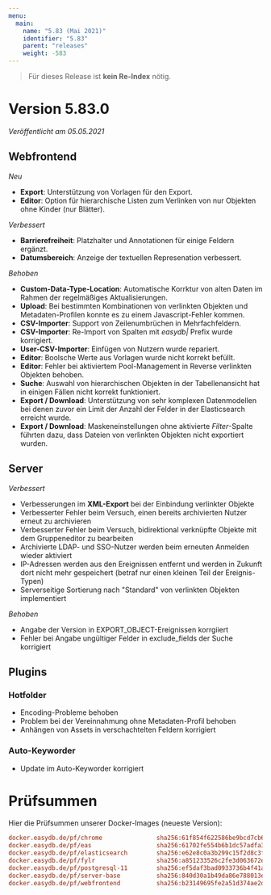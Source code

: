 ```yaml
---
menu:
  main:
    name: "5.83 (Mai 2021)"
    identifier: "5.83"
    parent: "releases"
    weight: -583
---
```


> Für dieses Release ist **kein Re-Index** nötig. 

# Version 5.83.0

*Veröffentlicht am 05.05.2021*

## Webfrontend

*Neu*

* **Export**: Unterstützung von Vorlagen für den Export.
* **Editor**: Option für hierarchische Listen zum Verlinken von nur Objekten ohne Kinder (nur Blätter).

*Verbessert*

* **Barrierefreiheit**: Platzhalter und Annotationen für einige Feldern ergänzt.
* **Datumsbereich**: Anzeige der textuellen Represenation verbessert.

*Behoben*

* **Custom-Data-Type-Location**: Automatische Korrktur von alten Daten im Rahmen der regelmäßiges Aktualisierungen.
* **Upload**: Bei bestimmten Kombinationen von verlinkten Objekten und Metadaten-Profilen konnte es zu einem Javascript-Fehler kommen.
* **CSV-Importer**: Support von Zeilenumbrüchen in Mehrfachfeldern.
* **CSV-Importer**: Re-Import von Spalten mit *easydb|* Prefix wurde korrigiert.
* **User-CSV-Importer**: Einfügen von Nutzern wurde repariert.
* **Editor**: Boolsche Werte aus Vorlagen wurde nicht korrekt befüllt.
* **Editor**: Fehler bei aktiviertem Pool-Management in Reverse verlinkten Objekten behoben.
* **Suche**: Auswahl von hierarchischen Objekten in der Tabellenansicht hat in einigen Fällen nicht korrekt funktioniert.
* **Export / Download**: Unterstützung von sehr komplexen Datenmodellen bei denen zuvor ein Limit der Anzahl der Felder in der Elasticsearch erreicht wurde.
* **Export / Download**: Maskeneinstellungen ohne aktivierte *Filter*-Spalte führten dazu, dass Dateien von verlinkten Objekten nicht exportiert wurden. 

## Server

*Verbessert*

* Verbesserungen im **XML-Export** bei der Einbindung verlinkter Objekte
* Verbesserter Fehler beim Versuch, einen bereits archivierten Nutzer erneut zu archivieren
* Verbesserter Fehler beim Versuch, bidirektional verknüpfte Objekte mit dem Gruppeneditor zu bearbeiten
* Archivierte LDAP- und SSO-Nutzer werden beim erneuten Anmelden wieder aktiviert
* IP-Adressen werden aus den Ereignissen entfernt und werden in Zukunft dort nicht mehr gespeichert (betraf nur einen kleinen Teil der Ereignis-Typen)
* Serverseitige Sortierung nach "Standard" von verlinkten Objekten implementiert

*Behoben*

* Angabe der Version in EXPORT_OBJECT-Ereignissen korrgiiert
* Fehler bei Angabe ungültiger Felder in exclude_fields der Suche korrigiert

## Plugins

### Hotfolder

- Encoding-Probleme behoben
- Problem bei der Vereinnahmung ohne Metadaten-Profil behoben
- Anhängen von Assets in verschachtelten Feldern korrigiert

### Auto-Keyworder

- Update im Auto-Keyworder korrigiert

# Prüfsummen

Hier die Prüfsummen unserer Docker-Images (neueste Version): 

```ini
docker.easydb.de/pf/chrome               sha256:61f854f622586be9bcd7cb68d31d56b7578421ac5352a7cbaa00b39011f376b2
docker.easydb.de/pf/eas                  sha256:61702fe554b6b1dc57adfa35ef148e8b821058fd5fd0566fe355f805b38350ad
docker.easydb.de/pf/elasticsearch        sha256:e62e8c0a3b299c15f2d8c3f134e5d5f6123bf109d931bdf58c647e48663d36df
docker.easydb.de/pf/fylr                 sha256:a851233526c2fe3d063672e2ebb598fdd166e2d0eaf55b002312ae6af85271c1
docker.easydb.de/pf/postgresql-11        sha256:ef5daf3bad0933736b4f41a5f98e9b9c0e47738a8e01708683972b00fe8da7ce
docker.easydb.de/pf/server-base          sha256:840d30a1b49da86e788013e1e5c9518361ec674191e3cc3c88998dfc2876585b
docker.easydb.de/pf/webfrontend          sha256:b23149695fe2a51d374ae2d55cae14e64069d0685fc62ec3f133a1cd17b60322
```

